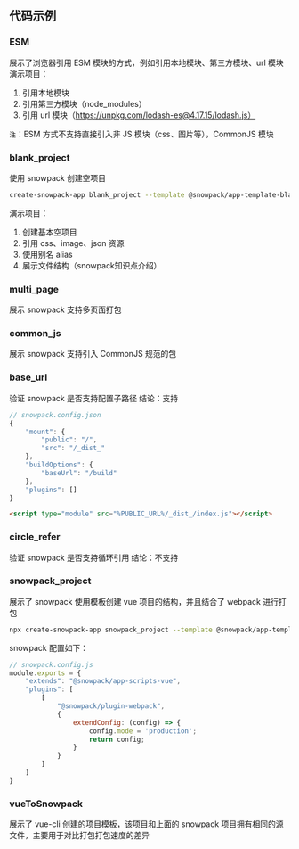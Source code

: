 ## 代码示例
### ESM
展示了浏览器引用 ESM 模块的方式，例如引用本地模块、第三方模块、url 模块
演示项目：
1. 引用本地模块
2. 引用第三方模块（node_modules）
3. 引用 url 模块（https://unpkg.com/lodash-es@4.17.15/lodash.js）

`注`：ESM 方式不支持直接引入非 JS 模块（css、图片等），CommonJS 模块

### blank_project
使用 snowpack 创建空项目
```bash
create-snowpack-app blank_project --template @snowpack/app-template-blank
```

演示项目：
1. 创建基本空项目
2. 引用 css、image、json 资源
3. 使用别名 alias
4. 展示文件结构（snowpack知识点介绍）

### multi_page
展示 snowpack 支持多页面打包

### common_js
展示 snowpack 支持引入 CommonJS 规范的包

### base_url
验证 snowpack 是否支持配置子路径
结论：支持

```javascript
// snowpack.config.json
{
    "mount": {
        "public": "/",
        "src": "/_dist_"
    },
    "buildOptions": {
        "baseUrl": "/build"
    },
    "plugins": []
}
```

```html
<script type="module" src="%PUBLIC_URL%/_dist_/index.js"></script>
```

### circle_refer
验证 snowpack 是否支持循环引用
结论：不支持

### snowpack_project
展示了 snowpack 使用模板创建 vue 项目的结构，并且结合了 webpack 进行打包

```bash
npx create-snowpack-app snowpack_project --template @snowpack/app-template-vue
```

snowpack 配置如下：
```js
// snowpack.config.js
module.exports = {
    "extends": "@snowpack/app-scripts-vue",
    "plugins": [
        [
            "@snowpack/plugin-webpack",
            {
                extendConfig: (config) => {
                    config.mode = 'production';
                    return config;
                }
            }
        ]
    ]
}
```

### vueToSnowpack
展示了 vue-cli 创建的项目模板，该项目和上面的 snowpack 项目拥有相同的源文件，主要用于对比打包打包速度的差异